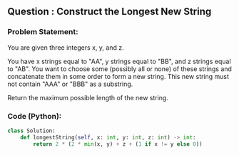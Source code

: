 ## Question : Construct the Longest New String

### Problem Statement:
You are given three integers x, y, and z.

You have x strings equal to "AA", y strings equal to "BB", and z strings equal to "AB". You want to choose some (possibly all or none) of these strings and concatenate them in some order to form a new string. This new string must not contain "AAA" or "BBB" as a substring.

Return the maximum possible length of the new string.

### Code (Python):
```python
class Solution:
    def longestString(self, x: int, y: int, z: int) -> int:
        return 2 * (2 * min(x, y) + z + (1 if x != y else 0))
